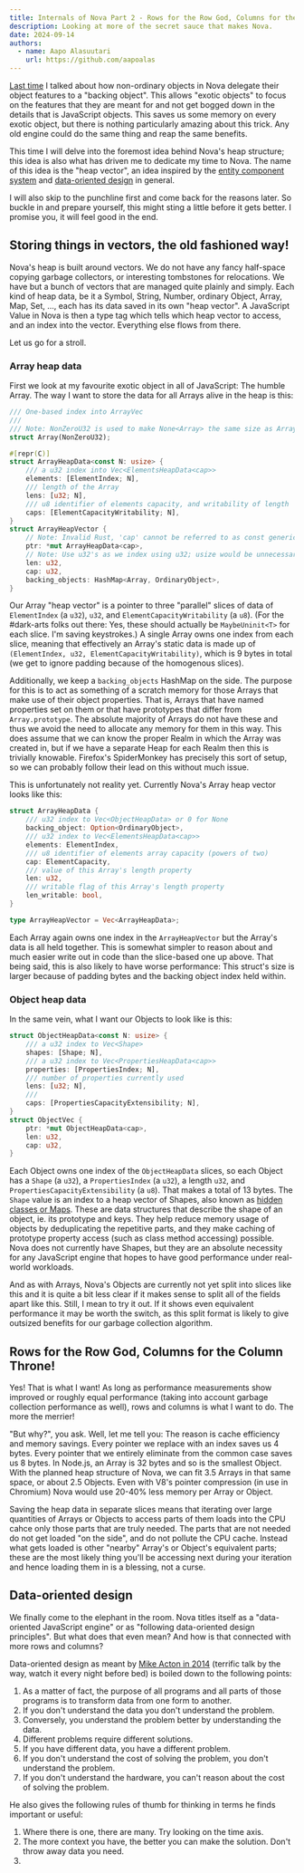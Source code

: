 ```yaml
---
title: Internals of Nova Part 2 - Rows for the Row God, Columns for the Column Throne!
description: Looking at more of the secret sauce that makes Nova.
date: 2024-09-14
authors:
  - name: Aapo Alasuutari
    url: https://github.com/aapoalas
---
```


[Last time](./internals-of-nova-part-1.md) I talked about how non-ordinary objects in Nova delegate their object features to a "backing object". This allows "exotic objects" to focus on the features that they are meant for and not get bogged down in the details that is JavaScript objects. This saves us some memory on every exotic object, but there is nothing particularly amazing about this trick. Any old engine could do the same thing and reap the same benefits.

This time I will delve into the foremost idea behind Nova's heap structure; this idea is also what has driven me to dedicate my time to Nova. The name of this idea is the "heap vector", an idea inspired by the [entity component system](https://en.wikipedia.org/wiki/Entity_component_system) and [data-oriented design](https://en.wikipedia.org/wiki/Data-oriented_design) in general.

I will also skip to the punchline first and come back for the reasons later. So buckle in and prepare yourself, this might sting a little before it gets better. I promise you, it will feel good in the end.

## Storing things in vectors, the old fashioned way!

Nova's heap is built around vectors. We do not have any fancy half-space copying garbage collectors, or interesting tombstones for relocations. We have but a bunch of vectors that are managed quite plainly and simply. Each kind of heap data, be it a Symbol, String, Number, ordinary Object, Array, Map, Set, ..., each has its data saved in its own "heap vector". A JavaScript Value in Nova is then a type tag which tells which heap vector to access, and an index into the vector. Everything else flows from there.

Let us go for a stroll.

### Array heap data

First we look at my favourite exotic object in all of JavaScript: The humble Array. The way I want to store the data for all Arrays alive in the heap is this:

```rs
/// One-based index into ArrayVec
///
/// Note: NonZeroU32 is used to make None<Array> the same size as Array.
struct Array(NonZeroU32);

#[repr(C)]
struct ArrayHeapData<const N: usize> {
    /// a u32 index into Vec<ElementsHeapData<cap>>
    elements: [ElementIndex; N],
    /// length of the Array
    lens: [u32; N],
    /// u8 identifier of elements capacity, and writability of length
    caps: [ElementCapacityWritability; N],
}
struct ArrayHeapVector {
    // Note: Invalid Rust, 'cap' cannot be referred to as const generic. This is only to show the idea.
    ptr: *mut ArrayHeapData<cap>,
    // Note: Use u32's as we index using u32; usize would be unnecessarily large.
    len: u32,
    cap: u32,
    backing_objects: HashMap<Array, OrdinaryObject>,
}
```

Our Array "heap vector" is a pointer to three "parallel" slices of data of `ElementIndex` (a `u32`), `u32`, and `ElementCapacityWritability` (a `u8`). (For the #dark-arts folks out there: Yes, these should actually be `MaybeUninit<T>` for each slice. I'm saving keystrokes.) A single Array owns one index from each slice, meaning that effectively an Array's static data is made up of `(ElementIndex, u32, ElementCapacityWritability)`, which is 9 bytes in total (we get to ignore padding because of the homogenous slices).

Additionally, we keep a `backing_objects` HashMap on the side. The purpose for this is to act as something of a scratch memory for those Arrays that make use of their object properties. That is, Arrays that have named properties set on them or that have prototypes that differ from `Array.prototype`. The absolute majority of Arrays do not have these and thus we avoid the need to allocate any memory for them in this way. This does assume that we can know the proper Realm in which the Array was created in, but if we have a separate Heap for each Realm then this is trivially knowable. Firefox's SpiderMonkey has precisely this sort of setup, so we can probably follow their lead on this without much issue.

This is unfortunately not reality yet. Currently Nova's Array heap vector looks like this:

```rs
struct ArrayHeapData {
    /// u32 index to Vec<ObjectHeapData> or 0 for None
    backing_object: Option<OrdinaryObject>,
    /// u32 index to Vec<ElementsHeapData<cap>>
    elements: ElementIndex,
    /// u8 identifier of elements array capacity (powers of two)
    cap: ElementCapacity,
    /// value of this Array's length property
    len: u32,
    /// writable flag of this Array's length property
    len_writable: bool,
}

type ArrayHeapVector = Vec<ArrayHeapData>;
```

Each Array again owns one index in the `ArrayHeapVector` but the Array's data is all held together. This is somewhat simpler to reason about and much easier write out in code than the slice-based one up above. That being said, this is also likely to have worse performance: This struct's size is larger because of padding bytes and the backing object index held within.

### Object heap data

In the same vein, what I want our Objects to look like is this:

```rs
struct ObjectHeapData<const N: usize> {
    /// a u32 index to Vec<Shape>
    shapes: [Shape; N],
    /// a u32 index to Vec<PropertiesHeapData<cap>>
    properties: [PropertiesIndex; N],
    /// number of properties currently used
    lens: [u32; N],
    /// 
    caps: [PropertiesCapacityExtensibility; N],
}
struct ObjectVec {
    ptr: *mut ObjectHeapData<cap>,
    len: u32,
    cap: u32,
}
```

Each Object owns one index of the `ObjectHeapData` slices, so each Object has a `Shape` (a `u32`), a `PropertiesIndex` (a `u32`), a length `u32`, and `PropertiesCapacityExtensibility` (a `u8`). That makes a total of 13 bytes. The `Shape` value is an index to a heap vector of Shapes, also known as [hidden classes or Maps](https://v8.dev/docs/hidden-classes). These are data structures that describe the shape of an object, ie. its prototype and keys. They help reduce memory usage of objects by deduplicating the repetitive parts, and they make caching of prototype property access (such as class method accessing) possible. Nova does not currently have Shapes, but they are an absolute necessity for any JavaScript engine that hopes to have good performance under real-world workloads.

And as with Arrays, Nova's Objects are currently not yet split into slices like this and it is quite a bit less clear if it makes sense to split all of the fields apart like this. Still, I mean to try it out. If it shows even equivalent performance it may be worth the switch, as this split format is likely to give outsized benefits for our garbage collection algorithm.

## Rows for the Row God, Columns for the Column Throne!

Yes! That is what I want! As long as performance measurements show improved or roughly equal performance (taking into account garbage collection performance as well), rows and columns is what I want to do. The more the merrier!

"But why?", you ask. Well, let me tell you: The reason is cache efficiency and memory savings. Every pointer we replace with an index saves us 4 bytes. Every pointer that we entirely eliminate from the common case saves us 8 bytes. In Node.js, an Array is 32 bytes and so is the smallest Object. With the planned heap structure of Nova, we can fit 3.5 Arrays in that same space, or about 2.5 Objects. Even with V8's pointer compression (in use in Chromium) Nova would use 20-40% less memory per Array or Object.

Saving the heap data in separate slices means that iterating over large quantities of Arrays or Objects to access parts of them loads into the CPU cahce only those parts that are truly needed. The parts that are not needed do not get loaded "on the side", and do not pollute the CPU cache. Instead what gets loaded is other "nearby" Array's or Object's equivalent parts; these are the most likely thing you'll be accessing next during your iteration and hence loading them in is a blessing, not a curse.

## Data-oriented design

We finally come to the elephant in the room. Nova titles itself as a "data-oriented JavaScript engine" or as "following data-oriented design principles". But what does that even mean? And how is that connected with more rows and columns?

Data-oriented design as meant by [Mike Acton in 2014](https://www.youtube.com/watch?v=rX0ItVEVjHc) (terrific talk by the way, watch it every night before bed) is boiled down to the following points:

1. As a matter of fact, the purpose of all programs and all parts of those programs is to transform data from one form to another.
2. If you don't understand the data you don't understand the problem.
3. Conversely, you understand the problem better by understanding the data.
4. Different problems require different solutions.
5. If you have different data, you have a different problem.
6. If you don't understand the cost of solving the problem, you don't understand the problem.
7. If you don't understand the hardware, you can't reason about the cost of solving the problem.

He also gives the following rules of thumb for thinking in terms he finds important or useful:

1. Where there is one, there are many. Try looking on the time axis.
2. The more context you have, the better you can make the solution. Don't throw away data you need.
3. 